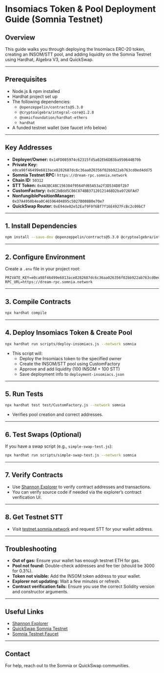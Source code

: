 # Insomiacs Token & Pool Deployment Guide (Somnia Testnet)

## Overview
This guide walks you through deploying the Insomiacs ERC-20 token, creating an INSOM/STT pool, and adding liquidity on the Somnia Testnet using Hardhat, Algebra V3, and QuickSwap.

---

## Prerequisites
- Node.js & npm installed
- Hardhat project set up
- The following dependencies:
  - `@openzeppelin/contracts@5.3.0`
  - `@cryptoalgebra/integral-core@1.2.8`
  - `@nomicfoundation/hardhat-ethers`
  - `hardhat`
- A funded testnet wallet (see faucet info below)

---

## Key Addresses
- **Deployer/Owner:** `0x14FD085974c62315fd5a02Eb6DB3ba950644B70b`
- **Private Key:** `e0ca98f46499e6813ace8282687dc6c36aa026356f02bb922ab763cd0ed4dd75`
- **Somnia Testnet RPC:** `https://dream-rpc.somnia.network`
- **Chain ID:** `50312`
- **STT Token:** `0x4A3BC48C156384f9564Fd65A53a2f3D534D8f2b7`
- **CustomFactory:** `0x0C2bBdd5C86C874BB37120121468D2ba9726FAd7`
- **NonfungiblePositionManager:** `0x37A4950b4ea0C46596404895c5027B088B0e70e7`
- **QuickSwap Router:** `0xE94de02e52Eaf9F0f6Bf7f16E4927FcBc2c09bC7`

---

## 1. Install Dependencies
```bash
npm install --save-dev @openzeppelin/contracts@5.3.0 @cryptoalgebra/integral-core@1.2.8 @nomicfoundation/hardhat-ethers hardhat
```

---

## 2. Configure Environment
Create a `.env` file in your project root:
```
PRIVATE_KEY=e0ca98f46499e6813ace8282687dc6c36aa026356f02bb922ab763cd0ed4dd75
RPC_URL=https://dream-rpc.somnia.network
```

---

## 3. Compile Contracts
```bash
npx hardhat compile
```

---

## 4. Deploy Insomiacs Token & Create Pool
```bash
npx hardhat run scripts/deploy-insomiacs.js --network somnia
```
- This script will:
  - Deploy the Insomiacs token to the specified owner
  - Create the INSOM/STT pool using CustomFactory
  - Approve and add liquidity (100 INSOM + 100 STT)
  - Save deployment info to `deployment-insomiacs.json`

---

## 5. Run Tests
```bash
npx hardhat test test/CustomFactory.js --network somnia
```
- Verifies pool creation and correct addresses.

---

## 6. Test Swaps (Optional)
If you have a swap script (e.g., `simple-swap-test.js`):
```bash
npx hardhat run scripts/simple-swap-test.js --network somnia
```

---

## 7. Verify Contracts
- Use [Shannon Explorer](https://shannon-explorer.somnia.network/) to verify contract addresses and transactions.
- You can verify source code if needed via the explorer’s contract verification UI.

---

## 8. Get Testnet STT
- Visit [testnet.somnia.network](https://testnet.somnia.network/) and request STT for your wallet address.

---

## Troubleshooting
- **Out of gas:** Ensure your wallet has enough testnet ETH for gas.
- **Pool not found:** Double-check addresses and fee tier (should be 3000 for 0.3%).
- **Token not visible:** Add the INSOM token address to your wallet.
- **Explorer not updating:** Wait a few minutes or refresh.
- **Contract verification fails:** Ensure you use the correct Solidity version and constructor arguments.

---

## Useful Links
- [Shannon Explorer](https://shannon-explorer.somnia.network/)
- [QuickSwap Somnia Testnet](https://quickswap.exchange/)
- [Somnia Testnet Faucet](https://testnet.somnia.network/)

---

## Contact
For help, reach out to the Somnia or QuickSwap communities. 